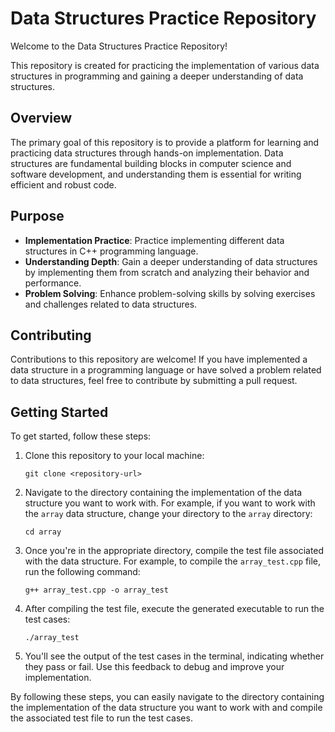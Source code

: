 # Data Structures Practice Repository

Welcome to the Data Structures Practice Repository!

This repository is created for practicing the implementation of various data structures in programming and gaining a deeper understanding of data structures.

## Overview

The primary goal of this repository is to provide a platform for learning and practicing data structures through hands-on implementation. Data structures are fundamental building blocks in computer science and software development, and understanding them is essential for writing efficient and robust code.

## Purpose

- **Implementation Practice**: Practice implementing different data structures in C++ programming language.
- **Understanding Depth**: Gain a deeper understanding of data structures by implementing them from scratch and analyzing their behavior and performance.
- **Problem Solving**: Enhance problem-solving skills by solving exercises and challenges related to data structures.

## Contributing

Contributions to this repository are welcome! If you have implemented a data structure in a programming language or have solved a problem related to data structures, feel free to contribute by submitting a pull request.

## Getting Started

To get started, follow these steps:

1. Clone this repository to your local machine:
   ```
   git clone <repository-url>
   ```

2. Navigate to the directory containing the implementation of the data structure you want to work with. For example, if you want to work with the `array` data structure, change your directory to the `array` directory:
   ```
   cd array
   ```

3. Once you're in the appropriate directory, compile the test file associated with the data structure. For example, to compile the `array_test.cpp` file, run the following command:
   ```
   g++ array_test.cpp -o array_test
   ```

4. After compiling the test file, execute the generated executable to run the test cases:
   ```
   ./array_test
   ```

5. You'll see the output of the test cases in the terminal, indicating whether they pass or fail. Use this feedback to debug and improve your implementation.

By following these steps, you can easily navigate to the directory containing the implementation of the data structure you want to work with and compile the associated test file to run the test cases.
